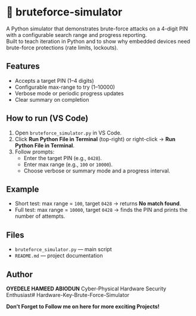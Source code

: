 # 🔁 bruteforce-simulator

A Python simulator that demonstrates brute-force attacks on a 4-digit PIN with a configurable search range and progress reporting.  
Built to teach iteration in Python and to show why embedded devices need brute-force protections (rate limits, lockouts).

## Features
- Accepts a target PIN (1–4 digits)
- Configurable max-range to try (1–10000)
- Verbose mode or periodic progress updates
- Clear summary on completion

## How to run (VS Code)
1. Open `bruteforce_simulator.py` in VS Code.
2. Click **Run Python File in Terminal** (top-right) or right-click → **Run Python File in Terminal**.
3. Follow prompts:
   - Enter the target PIN (e.g., `0428`).
   - Enter max range (e.g., `100` or `10000`).
   - Choose verbose or summary mode and a progress interval.

## Example
- Short test: max range = `100`, target `0428` → returns **No match found**.
- Full test: max range = `10000`, target `0428` → finds the PIN and prints the number of attempts.

## Files
- `bruteforce_simulator.py` — main script
- `README.md` — project documentation

## Author
**OYEDELE HAMEED ABIODUN** 
 Cyber-Physical Hardware Security Enthusiast# Hardware-Key-Brute-Force-Simulator

**Don't Forget to Follow me on here for more exciting Projects!** 